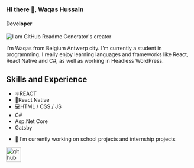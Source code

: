 ### Hi there 👋, Waqas Hussain
#### Developer
![I am GitHub Readme Generator's creator](https://www.google.com/url?sa=i&url=https%3A%2F%2Fmagenticians.com%2Fhire-a-magento-developer%2F&psig=AOvVaw0sxgOcUFegUB0j_gCLVk44&ust=1610725481589000&source=images&cd=vfe&ved=0CAIQjRxqFwoTCMDd-pfim-4CFQAAAAAdAAAAABAO)

I'm Waqas from Belgium Antwerp city. I'm currently a student in programming. I really enjoy learning languages and frameworks like React, React Native and C#, as well as working in Headless WordPress.

## Skills and Experience
*  ⚛REACT
* 📱React Native
* 💻HTML / CSS / JS
* C#
* Asp.Net Core
* Gatsby


- 🔭 I’m currently working on school projects and internship projects 


[<img src='https://cdn.jsdelivr.net/npm/simple-icons@3.0.1/icons/github.svg' alt='github' height='40'>](https://github.com/waqassh)  

